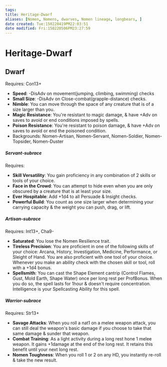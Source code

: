```yaml
---
tags: 
title: Heritage-Dwarf
aliases: [Nomen, Nomens, dwarves, Nomen lineage, longbears, ]
date created: Tue:150220419PM22:03:51
date modified: Fri:150220506PM23:27:59
---
```

# Heritage-Dwarf

## Dwarf
Requires: Con13+
- **Speed**: -DisAdv on movement(jumping, climbing, swimming) checks 
- **Small Size**: -DisAdv on Close-combat(grapple-distance) checks.
- **Nimble**: You can move through the space of any creature that is of a size larger than you.
- **Magic Resistance**: You're resistant to magic damage, & have +Adv on saves to avoid or end conditions imposed by spells.
- **Poison Resistance**: You're resistant to poison damage, & have +Adv on saves to avoid or end the poisoned condition.
- Backgrounds: Nomen-Artisan, Nomen-Servant, Nomen-Soldier, Nomen-Topsider, Nomen-Duster

##### Servant-subrace
Requires: 
- **Skill Versatility**: You gain proficiency in any combination of 2 skills or tools of your choice.
- **Face in the Crowd**: You can attempt to hide even when you are only obscured by a creature that is at least your size.
- **Ever Hospitable**: Add +1d4 to all Persuade & Insight checks.
- **Powerful Build**: You count as one size larger when determining your carrying capacity & the weight you can push, drag, or lift.

##### Artisan-subrace
Requires: Int13+, Cha9-
- **Saturated**: You lose the Nomen Resilience trait.
- **Tireless Precision**: You are proficient in one of the following skills of your choice: Arcana, History, Investigation, Medicine, Performance, or Sleight of Hand. You are also proficient with one tool of your choice. Whenever you make an ability check with the chosen skill or tool, roll with a +1d4 bonus.
- **Spellsmith**: You can cast the Shape Element cantrip (Control Flames, Gust, Mold Earth, Shape Water) once per long rest per ProfBonus. When you do so, the spell lasts for 1hour & doesn't require concentration. Intelligence is your Spellcasting Ability for this spell.

##### Warrior-subrace
Requires: Str13+
- **Savage Attacks**: When you roll a nat1 on a melee weapon attack, you can still deal the weapon's basic damage if you choose to take that same damage & sunder that weapon.
- **Combat Training**: As a light activity during a long rest hone 1 melee weapon. It gains +1damage at the end of the long rest. It retains this benefit until your next long rest.
- **Nomen Toughness**: When you roll 1 or 2 on any HD, you instantly re-roll & take the new result.
